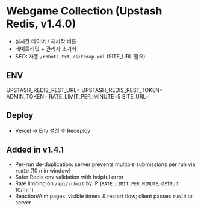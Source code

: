 # Webgame Collection (Upstash Redis, v1.4.0)
- 실시간 타이머 / 재시작 버튼
- 레이트리밋 + 관리자 초기화
- SEO: 자동 `/robots.txt`, `/sitemap.xml` (SITE_URL 필요)

## ENV
UPSTASH_REDIS_REST_URL=
UPSTASH_REDIS_REST_TOKEN=
ADMIN_TOKEN=
RATE_LIMIT_PER_MINUTE=5
SITE_URL=

## Deploy
- Vercel → Env 설정 후 Redeploy


## Added in v1.4.1
- Per-run de-duplication: server prevents multiple submissions per run via `runId` (10 min window)
- Safer Redis env validation with helpful error
- Rate limiting on `/api/submit` by IP (`RATE_LIMIT_PER_MINUTE`, default 10/min)
- Reaction/Aim pages: visible timers & restart flow; client passes `runId` to server
